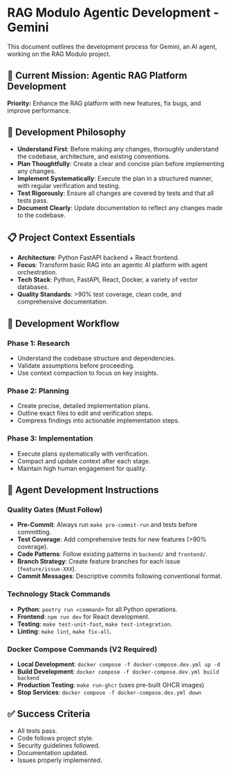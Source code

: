 # RAG Modulo Agentic Development - Gemini

This document outlines the development process for Gemini, an AI agent, working on the RAG Modulo project.

## 🎯 Current Mission: Agentic RAG Platform Development

**Priority:** Enhance the RAG platform with new features, fix bugs, and improve performance.

## 🧠 Development Philosophy

- **Understand First**: Before making any changes, thoroughly understand the codebase, architecture, and existing conventions.
- **Plan Thoughtfully**: Create a clear and concise plan before implementing any changes.
- **Implement Systematically**: Execute the plan in a structured manner, with regular verification and testing.
- **Test Rigorously**: Ensure all changes are covered by tests and that all tests pass.
- **Document Clearly**: Update documentation to reflect any changes made to the codebase.

## 📋 Project Context Essentials

- **Architecture**: Python FastAPI backend + React frontend.
- **Focus**: Transform basic RAG into an agentic AI platform with agent orchestration.
- **Tech Stack**: Python, FastAPI, React, Docker, a variety of vector databases.
- **Quality Standards**: >90% test coverage, clean code, and comprehensive documentation.

## 🚀 Development Workflow

### **Phase 1: Research**
- Understand the codebase structure and dependencies.
- Validate assumptions before proceeding.
- Use context compaction to focus on key insights.

### **Phase 2: Planning**
- Create precise, detailed implementation plans.
- Outline exact files to edit and verification steps.
- Compress findings into actionable implementation steps.

### **Phase 3: Implementation**
- Execute plans systematically with verification.
- Compact and update context after each stage.
- Maintain high human engagement for quality.

## 🤖 Agent Development Instructions

### **Quality Gates (Must Follow)**
- **Pre-Commit**: Always run `make pre-commit-run` and tests before committing.
- **Test Coverage**: Add comprehensive tests for new features (>90% coverage).
- **Code Patterns**: Follow existing patterns in `backend/` and `frontend/`.
- **Branch Strategy**: Create feature branches for each issue (`feature/issue-XXX`).
- **Commit Messages**: Descriptive commits following conventional format.

### **Technology Stack Commands**
- **Python**: `poetry run <command>` for all Python operations.
- **Frontend**: `npm run dev` for React development.
- **Testing**: `make test-unit-fast`, `make test-integration`.
- **Linting**: `make lint`, `make fix-all`.

### **Docker Compose Commands (V2 Required)**
- **Local Development**: `docker compose -f docker-compose.dev.yml up -d`
- **Build Development**: `docker compose -f docker-compose.dev.yml build backend`
- **Production Testing**: `make run-ghcr` (uses pre-built GHCR images)
- **Stop Services**: `docker compose -f docker-compose.dev.yml down`

## ✅ Success Criteria

- All tests pass.
- Code follows project style.
- Security guidelines followed.
- Documentation updated.
- Issues properly implemented.
